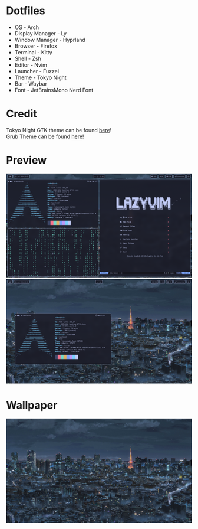 # Dotfiles

* OS - Arch
* Display Manager - Ly
* Window Manager - Hyprland
* Browser - Firefox
* Terminal - Kitty
* Shell - Zsh
* Editor - Nvim
* Launcher - Fuzzel
* Theme - Tokyo Night
* Bar - Waybar
* Font - JetBrainsMono Nerd Font

# Credit
Tokyo Night GTK theme can be found [here](https://github.com/Fausto-Korpsvart/Tokyonight-GTK-Theme)!\
Grub Theme can be found [here](https://github.com/mino29/tokyo-night-grub)!

# Preview
![alt text](https://github.com/Mrfishbowl/Dotfiles/blob/main/preview1.png)
![alt text](https://github.com/Mrfishbowl/Dotfiles/blob/main/preview3.png)

# Wallpaper
![alt text](https://github.com/Mrfishbowl/Dotfiles/blob/main/wallpapers/TokyoNightWallpaper.png)
